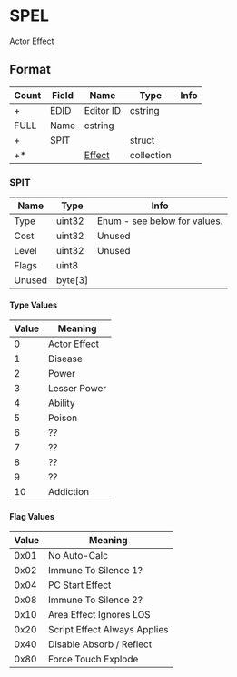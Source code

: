 SPEL
====

Actor Effect

## Format

Count | Field | Name | Type | Info
------|-------|------|------|-----
+ | EDID | Editor ID | cstring |
 | FULL | Name | cstring |
+ | SPIT | | struct |
+* | | [Effect](Fields/Effect.md) | collection |

### SPIT

Name | Type | Info
-----|------|-----
Type | uint32 | Enum - see below for values.
Cost | uint32 | Unused
Level | uint32 | Unused
Flags | uint8 |
Unused | byte[3] |

#### Type Values

Value | Meaning
-----|--------
0 | Actor Effect
1 | Disease
2 | Power
3 | Lesser Power
4 | Ability
5 | Poison
6 | ??
7 | ??
8 | ??
9 | ??
10 | Addiction

#### Flag Values

Value | Meaning
-----|--------
0x01 | No Auto-Calc
0x02 | Immune To Silence 1?
0x04 | PC Start Effect
0x08 | Immune To Silence 2?
0x10 | Area Effect Ignores LOS
0x20 | Script Effect Always Applies
0x40 | Disable Absorb / Reflect
0x80 | Force Touch Explode
